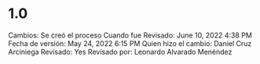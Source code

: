 # 1.0

Cambios: Se creó el proceso
Cuando fue Revisado: June 10, 2022 4:38 PM
Fecha de  versión: May 24, 2022 6:15 PM
Quien hizo el cambio: Daniel Cruz Arciniega
Revisado: Yes
Revisado por: Leonardo Alvarado Menéndez
